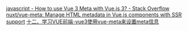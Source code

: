 
[javascript - How to use Vue 3 Meta with Vue.js 3? - Stack Overflow](https://stackoverflow.com/questions/66228340/how-to-use-vue-3-meta-with-vue-js-3)
[nuxt/vue-meta: Manage HTML metadata in Vue.js components with SSR support](https://github.com/nuxt/vue-meta)
[十二、学习VUE前端-vue3使用vue-meta来设置meta信息](http://blog.superabbit.cn/article/detail/9b354f5cf74c4d8b98891b80519b72ab)
